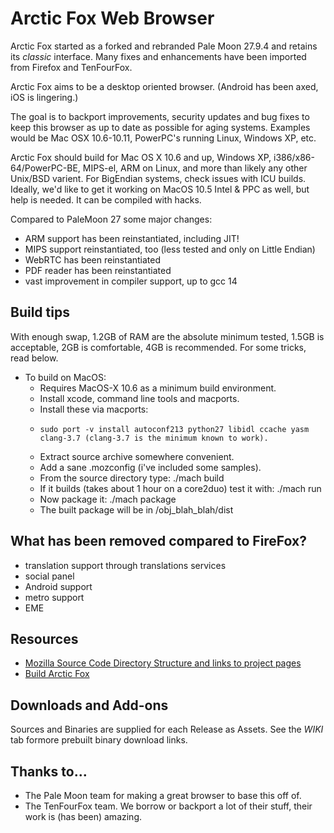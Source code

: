 # Arctic Fox Web Browser

Arctic Fox started as a forked and rebranded Pale Moon 27.9.4 and retains its _classic_ interface. Many fixes and enhancements have been imported from Firefox and TenFourFox.

Arctic Fox aims to be a desktop oriented browser.
(Android has been axed, iOS is lingering.)

The goal is to backport improvements, security updates and bug fixes to keep this browser as up to date as possible for aging systems. Examples would be Mac OSX 10.6-10.11, PowerPC's running Linux, Windows XP, etc.

Arctic Fox should build for Mac OS X 10.6 and up, Windows XP, i386/x86-64/PowerPC-BE, MIPS-el, ARM  on Linux, and more than likely any other Unix/BSD varient. For BigEndian systems, check issues with ICU builds.
Ideally, we'd like to get it working on MacOS 10.5 Intel & PPC as well, but help is needed. It can be compiled with hacks.

Compared to PaleMoon 27 some major changes:
* ARM support has been reinstantiated, including JIT!
* MIPS support reinstantiated, too (less tested and only on Little Endian)
* WebRTC has been reinstantiated
* PDF reader has been reinstantiated
* vast improvement in compiler support, up to gcc 14

## Build tips

With enough swap, 1.2GB of RAM are the absolute minimum tested, 1.5GB is acceptable, 2GB is comfortable, 4GB is recommended. For some tricks, read below.

* To build on MacOS:
  * Requires MacOS-X 10.6 as a minimum build environment.
  * Install xcode, command line tools and macports. 
  * Install these via macports: 
  *     sudo port -v install autoconf213 python27 libidl ccache yasm clang-3.7 (clang-3.7 is the minimum known to work). 
  * Extract source archive somewhere convenient. 
  * Add a sane .mozconfig (i've included some samples). 
  * From the source directory type: ./mach build 
  * If it builds (takes about 1 hour on a core2duo) test it with: ./mach run 
  * Now package it: ./mach package 
  * The built package will be in /obj_blah_blah/dist 


## What has been removed compared to FireFox?
* translation support through translations services
* social panel
* Android support
* metro support
* EME

## Resources

 * [Mozilla Source Code Directory Structure and links to project pages](https://www.devdoc.net/web/developer.mozilla.org/en-US/docs/Mozilla_Source_Code_Directory_Structure.html)
 * [Build Arctic Fox](https://github.com/rmottola/Arctic-Fox/wiki/Build-Instructions)
 
 ## Downloads and Add-ons
  Sources and Binaries are supplied for each Release as Assets.
  See the *WIKI* tab formore prebuilt binary download links.
  
 ## Thanks to...
  * The Pale Moon team for making a great browser to base this off of.
  * The TenFourFox team. We borrow or backport a lot of their stuff, their work is (has been) amazing.
